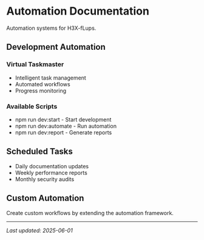 # Automation Documentation

Automation systems for H3X-fLups.

## Development Automation

### Virtual Taskmaster
- Intelligent task management
- Automated workflows
- Progress monitoring

### Available Scripts
- npm run dev:start - Start development
- npm run dev:automate - Run automation
- npm run dev:report - Generate reports

## Scheduled Tasks

- Daily documentation updates
- Weekly performance reports
- Monthly security audits

## Custom Automation

Create custom workflows by extending the automation framework.

---

*Last updated: 2025-06-01*
